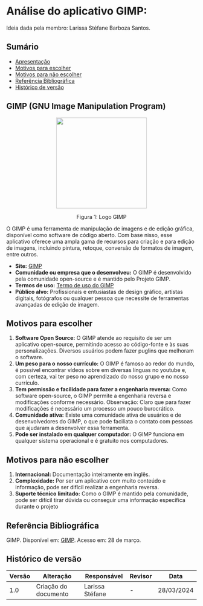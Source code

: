 # Análise do aplicativo GIMP:

Ideia dada pela membro: Larissa Stéfane Barboza Santos.

## Sumário
* [Apresentação](#Apresentação)
* [Motivos para escolher](#Motivos-para-escolher)
* [Motivos para não escolher](#Motivos-para-não-escolher)
* [Referência Bibliográfica](Referência-Bibliográfica)
* [Histórico de versão](#Histórico-de-versão)

## GIMP (GNU Image Manipulation Program)

<div align="center">
    <img src="https://cdn.icon-icons.com/icons2/2415/PNG/512/gimp_original_wordmark_logo_icon_146514.png" style="width:25vw"/>
    <p> Figura 1: Logo GIMP</p> 
</div>

 O GIMP é uma ferramenta de manipulação de imagens e de edição gráfica, disponível como software de código aberto. Com base nisso, esse aplicativo oferece uma ampla gama de recursos para criação e para edição de imagens, incluindo pintura, retoque, conversão de formatos de imagem, entre outros.

  - **Site:** [GIMP](https://www.gimp.org/)
  - **Comunidade ou empresa que o desenvolveu:** O GIMP é desenvolvido pela comunidade open-source e é mantido pelo Projeto GIMP.
  - **Termos de uso:** [Termo de uso do GIMP](https://www.gimp.org/source/#gimp-source-code)
  - **Público alvo:**  Profissionais e entusiastas de design gráfico, artistas digitais, fotógrafos ou qualquer pessoa que necessite de ferramentas avançadas de edição de imagem.
 
## Motivos para escolher

  1. **Software Open Source:** O GIMP atende ao requisito de ser um aplicativo open-source, permitindo acesso ao código-fonte e às suas personalizações. Diversos usuários podem fazer puglins que melhoram o software.
  2. **Um peso para o nosso currículo:** O GIMP é famoso ao redor do mundo, é possível encontrar vídeos sobre em diversas línguas no youtube e, com certeza, vai ter peso no aprendizado do nosso grupo e no nosso currículo.
  3. **Tem permissão e facilidade para fazer a engenharia reversa:**  Como software open-source, o GIMP permite a engenharia reversa e modificações conforme necessário. Observação: Claro que para fazer modificações é necessário um processo um pouco burocrático.
  4. **Comunidade ativa:** Existe uma comunidade ativa de usuários e de desenvolvedores do GIMP, o que pode faciliata o contato com pessoas que ajudaram a desenvolver essa ferramenta.
  5. **Pode ser instalado em qualquer computador:** O GIMP funciona em qualquer sistema operacional e é gratuito nos computadores.

## Motivos para não escolher

  1. **Internacional:** Documentação inteiramente em inglês.
  2. **Complexidade:** Por ser um aplicativo com muito conteúdo e informação, pode ser difícil realizar a engenharia reversa.
  3. **Suporte técnico limitado:** Como o GIMP é mantido pela comunidade, pode ser difícil tirar dúvida ou conseguir uma informação específica durante o projeto

## Referência Bibliográfica

GIMP. Disponível em: [GIMP](https://www.gimp.org/). Acesso em: 28 de março.

## Histórico de versão

| Versão | Alteração | Responsável | Revisor | Data |
| - | - | - | - | - |
| 1.0 | Criação do documento| Larissa Stéfane | - | 28/03/2024|
